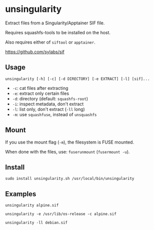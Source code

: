 # unsingularity

Extract files from a Singularity/Apptainer SIF file.

Requires squashfs-tools to be installed on the host.

Also requires either of `siftool` or `apptainer`.

<https://github.com/sylabs/sif>

## Usage

`unsingularity [-h] [-c] [-d DIRECTORY] [-e EXTRACT] [-l] [sif]...`

* `-c`: cat files after extracting
* `-e`: extract only certain files
* `-d`: directory (default: `squashfs-root`)
* `-i`: inspect metadata, don't extract
* `-l`: list only, don't extract (`-ll` long)
* `-m`: use `squashfuse`, instead of `unsquashfs`

## Mount

If you use the mount flag (`-m`), the filesystem is FUSE mounted.

When done with the files, use: `fuserunmount` (`fusermount -u`).

## Install

`sudo install unsingularity.sh /usr/local/bin/unsingularity`

## Examples

`unsingularity alpine.sif`

`unsingularity -e /usr/lib/os-release -c alpine.sif`

`unsingularity -ll debian.sif`
